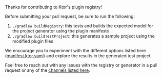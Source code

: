 Thanks for contributing to Ktor's plugin registry!

Before submitting your pull request, be sure to run the following:

1. `./gradlew buildRegistry`: this tests and builds the expected model for the project generator using the plugin manifests
2. `./gradlew buildTestProject`: this generates a sample project using the modified plugin files

We encourage you to experiment with the different options listed here ([manifest.ktor.yaml](https://github.com/ktorio/ktor-plugin-registry/blob/main/templates/manifest.ktor.yaml)) 
and explore the results in the generated test project.

Feel free to reach out with any issues with the registry or generator in a pull request or any of the [channels listed here](https://ktor.io/support/).
